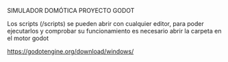 SIMULADOR DOMÓTICA PROYECTO GODOT

Los scripts (/scripts) se pueden abrir con cualquier editor, para poder ejecutarlos y comprobar su funcionamiento es necesario abrir la carpeta en el motor godot

https://godotengine.org/download/windows/
